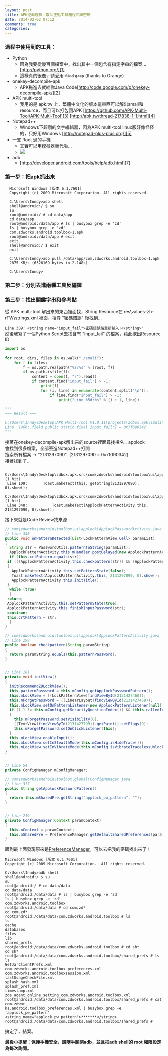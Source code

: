 ```yaml
---
layout: post
title: APK逆向經驗：取回正點工具箱程式鎖密碼
date: 2014-02-02 07:12
comments: true
categories: 
---
```



### 過程中使用到的工具：

* Python
	* 因為我要從幾百個檔案中，找出其中一個包含有指定字串的檔案...[http://python.org/][1] 
  * ~~這樣真的很蠢，請愛用 `find` `grep`~~ (thanks to Orange)
* onekey-decompile-apk
	* APK拖進去就給你Java Code[http://code.google.com/p/onekey-decompile-apk/][2] 
* APK multi-tool
	* 我用的是 apk.tw 上，繁體中文化的版本這東西可以解出smali和resource，而且可以打包回APK [https://github.com/APK-Multi-Tool/APK-Multi-Tool][3] [http://apk.tw/thread-217838-1-1.html][4] 
* Notepad++
	* Windows下超讚的文字編輯器，因為APK multi-tool linux版好像怪怪的，只好用Windows [http://notepad-plus-plus.org/][5] 
* 一支 Root 過的手機
	* 其實可以用模擬器替代啦... 
	* [![][6]][6]
* adb
	* [http://developer.android.com/tools/help/adb.html][7] 

<!--more-->

### 第一步：把apk抓出來

```
  Microsoft Windows [版本 6.1.7601]  
  Copyright (c) 2009 Microsoft Corporation. All rights reserved.  
  
  C:\Users\Inndy>adb shell  
  shell@android:/ $ su  
  su  
  root@android:/ # cd data/app  
  cd data/app  
  root@android:/data/app # ls | busybox grep -e 'zd'  
  ls | busybox grep -e 'zd'  
  com.zdworks.android.toolbox-1.apk  
  root@android:/data/app # exit  
  exit  
  shell@android:/ $ exit  
  exit  
  
  C:\Users\Inndy>adb pull /data/app/com.zdworks.android.toolbox-1.apk  
  2875 KB/s (6326169 bytes in 2.148s)  
  
  C:\Users\Inndy>
```

### 第二步：分別丟進兩種工具反編譯

### 第三步：找出關鍵字串和參考點

從 APK multi-tool 解出來的東西裡面找，String Resource在 res\values-zh-rTW\strings.xml 裡面，搜尋 "密碼錯誤" 後找到...  
  
`Line 309: <string name="input_fail">密碼錯誤請重新輸入!</string>"`  
然後我寫了一個Python Script去找含有 "input_fail" 的檔案，藉此挖出Resource ID  
  
``` python
import os

for root, dirs, files in os.walk("./smali"):
    for f in files:
        f = os.path.realpath("%s/%s" % (root, f))
        if os.path.isfile(f):
            content = open(f, "r").read()
            if content.find("input_fail") > -1:
                print(f)
                for (i, line) in enumerate(content.split("\n")):
                    if line.find("input_fail") > -1:
                        print("Line %5d:%s" % (i + 1, line))

"""
=== Result ===

C:\Users\Inndy\Desktop\APK Multi-Tool V1.0.11\projects\zdbox.apk\smali\com\zdworks\android\toolbox\R$string.smali
Line  1966:.field public static final input_fail:I = 0x7f090342
"""
```
接著在onekey-decompile-apk解出來的source裡面尋找檔名：applock  
會找到很多檔案，全部丟進Notepad++打開  
搜索所有檔案 -> "2131297090"  (2131297090 = 0x7f090342)  
接著找到了...  
```
  C:\Users\Inndy\Desktop\zdbox.apk.src\com\zdworks\android\toolbox\ui\applock\AppLockPasswordActivity.java (1 hit)
 Line 109:       Toast.makeText(this, getString(2131297090), 0).show();
  C:\Users\Inndy\Desktop\zdbox.apk.src\com\zdworks\android\toolbox\ui\applock\ApplockPatternActivity.java (1 hit)
 Line 348:           Toast.makeText(ApplockPatternActivity.this, 2131297090, 0).show();
```
接下來就是Code Review找來源  
``` java
// com\zdworks\android\toolbox\ui\applock\AppLockPasswordActivity.java
// Line 340 
public void onPatternDetected(List<LockPatternView.Cell> paramList)
{
  String str = PasswordUtils.patternToString(paramList);
  ApplockPatternActivity.this.mHandler.postDelayed(new ApplockPatternActivity.AutoClearThread(ApplockPatternActivity.this, null), 1000L);
  if (this.crtPattern.equals(str))
 if ((!ApplockPatternActivity.this.checkpattern(str)) && (ApplockPatternActivity.this.calledIntent != 0) && (ApplockPatternActivity.this.calledIntent != 4))
 {
   ApplockPatternActivity.this.setPatternState(false);
   Toast.makeText(ApplockPatternActivity.this, 2131297090, 0).show();
   ApplockPatternActivity.this.initTitle();
 }
  while (true)
  {
 return;
 ApplockPatternActivity.this.setPatternState(true);
 ApplockPatternActivity.this.finishInputPassword(str);
 continue;
 this.crtPattern = str;
  }
}
```

``` java
// com\zdworks\android\toolbox\ui\applock\ApplockPatternActivity.java
// Line 199 
public boolean checkpattern(String paramString)
{
  return paramString.equals(this.patternPassword);
}


// Line 181
private void initView()
{
  initRecommendZDLockView();
  this.patternPassword = this.mConfig.getApplockPasswordPattern();
  this.mLockView = ((LockPatternView)findViewById(2131427460));
  this.mForgetPassword = ((LinearLayout)findViewById(2131427459));
  this.mLockView.setOnPatternListener(new ApplockPatternListener(null));
  if ((-1 != this.mConfig.getSecurityQuestionIndex()) && (this.calledIntent != 0) && (this.calledIntent != 4))
  {
    this.mForgetPassword.setVisibility(0);
    ((TextView)findViewById(2131427799)).getPaint().setFlags(9);
    this.mForgetPassword.setOnClickListener(this);
  }
  this.mLockView.enableInput();
  this.mLockView.setInStealthMode(this.mConfig.isHideTrace());
  this.mLockView.setInVibrateMode(this.mConfig.isVibrateTracelessUnlock());
}
 

// Line 54
private ConfigManager mConfigManager; 
```

``` java
// com\zdworks\android\toolbox\global\ConfigManager.java
// Line 377
public String getApplockPasswordPattern()
{
  return this.mSharedPre.getString("applock_pw_pattern", "");
}


// Line 219
private ConfigManager(Context paramContext)
{
  this.mContext = paramContext;
  this.mSharedPre = PreferenceManager.getDefaultSharedPreferences(paramContext);
}
```

跟到最上面發現原來是[PreferenceManager][8]，可以去把我的密碼找出來了！  

```
Microsoft Windows [版本 6.1.7601]
Copyright (c) 2009 Microsoft Corporation.  All rights reserved.

C:\Users\Inndy>adb shell
shell@android:/ $ su
su
root@android:/ # cd data/data
cd data/data
root@android:/data/data # ls | busybox grep -e 'zd'
ls | busybox grep -e 'zd'
com.zdworks.android.toolbox
root@android:/data/data # cd com.zd*
cd com.zd*
root@android:/data/data/com.zdworks.android.toolbox # ls
ls
cache
databases
files
lib
shared_prefs
root@android:/data/data/com.zdworks.android.toolbox # cd sh*
cd sh*
root@android:/data/data/com.zdworks.android.toolbox/shared_prefs # ls
ls
GetJarClientPrefs.xml
com.zdworks.android.toolbox_preferences.xml
com.zdworks.android.toolboxsession.xml
lastUsageCheckFile.xml
splash_hash.xml
splash_pref.xml
timestamp.xml
zda_agent_online_setting_com.zdworks.android.toolbox.xml
root@android:/data/data/com.zdworks.android.toolbox/shared_prefs # cat com.zdwor
ks.android.toolbox_preferences.xml | busybox grep -e 'applock_pw_pattern'
<string name="applock_pw_pattern">*******</string>
root@android:/data/data/com.zdworks.android.toolbox/shared_prefs #
```

搞定了，結案。  
  
  
**最後小提醒：保護手機安全，請隨手關閉adb，並且把adb shell的 root 權限設定為每次詢問。**

[1]: http://python.org/
[2]: http://code.google.com/p/onekey-decompile-apk/
[3]: https://github.com/APK-Multi-Tool/APK-Multi-Tool
[4]: http://apk.tw/thread-217838-1-1.html
[5]: http://notepad-plus-plus.org/
[6]: http://api.sonymobile.com/files/xperia-sl-hero-black-1240x840-846460e0dc616cc64025fc40df13a6db.jpg
[7]: http://developer.android.com/tools/help/adb.html
[8]: http://developer.android.com/reference/android/preference/PreferenceManager.html